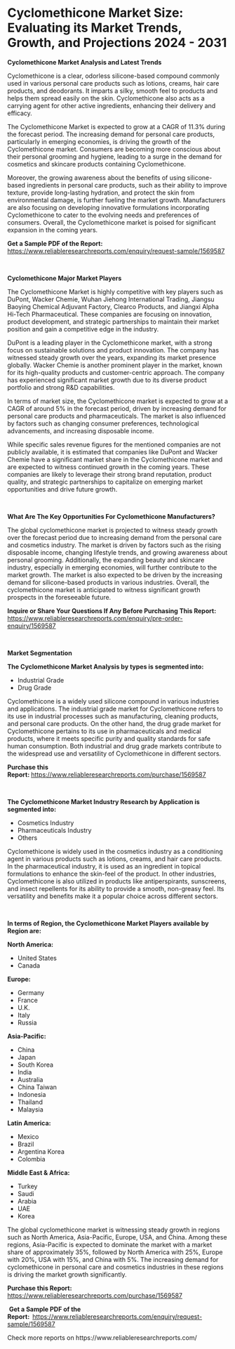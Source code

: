 <p><h1>Cyclomethicone Market Size: Evaluating its Market Trends, Growth, and Projections 2024 - 2031</h1></p><p><strong>Cyclomethicone Market Analysis and Latest Trends</strong></p>
<p><p>Cyclomethicone is a clear, odorless silicone-based compound commonly used in various personal care products such as lotions, creams, hair care products, and deodorants. It imparts a silky, smooth feel to products and helps them spread easily on the skin. Cyclomethicone also acts as a carrying agent for other active ingredients, enhancing their delivery and efficacy.</p><p>The Cyclomethicone Market is expected to grow at a CAGR of 11.3% during the forecast period. The increasing demand for personal care products, particularly in emerging economies, is driving the growth of the Cyclomethicone market. Consumers are becoming more conscious about their personal grooming and hygiene, leading to a surge in the demand for cosmetics and skincare products containing Cyclomethicone.</p><p>Moreover, the growing awareness about the benefits of using silicone-based ingredients in personal care products, such as their ability to improve texture, provide long-lasting hydration, and protect the skin from environmental damage, is further fueling the market growth. Manufacturers are also focusing on developing innovative formulations incorporating Cyclomethicone to cater to the evolving needs and preferences of consumers. Overall, the Cyclomethicone market is poised for significant expansion in the coming years.</p></p>
<p><strong>Get a Sample PDF of the Report:&nbsp;</strong> <a href="https://www.reliableresearchreports.com/enquiry/request-sample/1569587">https://www.reliableresearchreports.com/enquiry/request-sample/1569587</a></p>
<p>&nbsp;</p>
<p><strong>Cyclomethicone Major Market Players</strong></p>
<p><p>The Cyclomethicone Market is highly competitive with key players such as DuPont, Wacker Chemie, Wuhan Jiehong International Trading, Jiangsu Baoying Chemical Adjuvant Factory, Clearco Products, and Jiangxi Alpha Hi-Tech Pharmaceutical. These companies are focusing on innovation, product development, and strategic partnerships to maintain their market position and gain a competitive edge in the industry.</p><p>DuPont is a leading player in the Cyclomethicone market, with a strong focus on sustainable solutions and product innovation. The company has witnessed steady growth over the years, expanding its market presence globally. Wacker Chemie is another prominent player in the market, known for its high-quality products and customer-centric approach. The company has experienced significant market growth due to its diverse product portfolio and strong R&D capabilities.</p><p>In terms of market size, the Cyclomethicone market is expected to grow at a CAGR of around 5% in the forecast period, driven by increasing demand for personal care products and pharmaceuticals. The market is also influenced by factors such as changing consumer preferences, technological advancements, and increasing disposable income.</p><p>While specific sales revenue figures for the mentioned companies are not publicly available, it is estimated that companies like DuPont and Wacker Chemie have a significant market share in the Cyclomethicone market and are expected to witness continued growth in the coming years. These companies are likely to leverage their strong brand reputation, product quality, and strategic partnerships to capitalize on emerging market opportunities and drive future growth.</p></p>
<p>&nbsp;</p>
<p><strong>What Are The Key Opportunities For Cyclomethicone Manufacturers?</strong></p>
<p><p>The global cyclomethicone market is projected to witness steady growth over the forecast period due to increasing demand from the personal care and cosmetics industry. The market is driven by factors such as the rising disposable income, changing lifestyle trends, and growing awareness about personal grooming. Additionally, the expanding beauty and skincare industry, especially in emerging economies, will further contribute to the market growth. The market is also expected to be driven by the increasing demand for silicone-based products in various industries. Overall, the cyclomethicone market is anticipated to witness significant growth prospects in the foreseeable future.</p></p>
<p><strong>Inquire or Share Your Questions If Any Before Purchasing This Report:</strong> <a href="https://www.reliableresearchreports.com/enquiry/pre-order-enquiry/1569587">https://www.reliableresearchreports.com/enquiry/pre-order-enquiry/1569587</a></p>
<p>&nbsp;</p>
<p><strong>Market Segmentation</strong></p>
<p><strong>The Cyclomethicone Market Analysis by types is segmented into:</strong></p>
<p><ul><li>Industrial Grade</li><li>Drug Grade</li></ul></p>
<p><p>Cyclomethicone is a widely used silicone compound in various industries and applications. The industrial grade market for Cyclomethicone refers to its use in industrial processes such as manufacturing, cleaning products, and personal care products. On the other hand, the drug grade market for Cyclomethicone pertains to its use in pharmaceuticals and medical products, where it meets specific purity and quality standards for safe human consumption. Both industrial and drug grade markets contribute to the widespread use and versatility of Cyclomethicone in different sectors.</p></p>
<p><strong>Purchase this Report:&nbsp;</strong><a href="https://www.reliableresearchreports.com/purchase/1569587">https://www.reliableresearchreports.com/purchase/1569587</a></p>
<p>&nbsp;</p>
<p><strong>The Cyclomethicone Market Industry Research by Application is segmented into:</strong></p>
<p><ul><li>Cosmetics Industry</li><li>Pharmaceuticals Industry</li><li>Others</li></ul></p>
<p><p>Cyclomethicone is widely used in the cosmetics industry as a conditioning agent in various products such as lotions, creams, and hair care products. In the pharmaceutical industry, it is used as an ingredient in topical formulations to enhance the skin-feel of the product. In other industries, Cyclomethicone is also utilized in products like antiperspirants, sunscreens, and insect repellents for its ability to provide a smooth, non-greasy feel. Its versatility and benefits make it a popular choice across different sectors.</p></p>
<p>&nbsp;</p>
<p><strong>In terms of Region, the Cyclomethicone Market Players available by Region are:</strong></p>
<p>
    <p> <strong> North America: </strong>
        <ul>
            <li>United States</li>
            <li>Canada</li>
        </ul>
        </p> 
    <p> <strong> Europe: </strong>
        <ul>
            <li>Germany</li>
            <li>France</li>
            <li>U.K.</li>
            <li>Italy</li>
            <li>Russia</li>
        </ul>
        </p> 
    <p> <strong> Asia-Pacific: </strong>
        <ul>
            <li>China</li>
            <li>Japan</li>
            <li>South Korea</li>
            <li>India</li>
            <li>Australia</li>
            <li>China Taiwan</li>
            <li>Indonesia</li>
            <li>Thailand</li>
            <li>Malaysia</li>
        </ul>
        </p> 
    <p> <strong> Latin America: </strong>
        <ul>
            <li>Mexico</li>
            <li>Brazil</li>
            <li>Argentina Korea</li>
            <li>Colombia</li>
        </ul>
        </p> 
    <p> <strong> Middle East & Africa: </strong>
        <ul>
            <li>Turkey</li>
            <li>Saudi</li>
            <li>Arabia</li>
            <li>UAE</li>
            <li>Korea</li>
        </ul>
    </p>
    </p>
<p><p>The global cyclomethicone market is witnessing steady growth in regions such as North America, Asia-Pacific, Europe, USA, and China. Among these regions, Asia-Pacific is expected to dominate the market with a market share of approximately 35%, followed by North America with 25%, Europe with 20%, USA with 15%, and China with 5%. The increasing demand for cyclomethicone in personal care and cosmetics industries in these regions is driving the market growth significantly.</p></p>
<p><strong>Purchase this Report: </strong><a href="https://www.reliableresearchreports.com/purchase/1569587">https://www.reliableresearchreports.com/purchase/1569587</a></p>
<p>&nbsp;<strong>Get a Sample PDF of the Report:&nbsp;&nbsp;</strong><a href="https://www.reliableresearchreports.com/enquiry/request-sample/1569587">https://www.reliableresearchreports.com/enquiry/request-sample/1569587</a></p>
<p><strong></strong></p>
<p>Check more reports on https://www.reliableresearchreports.com/</p>